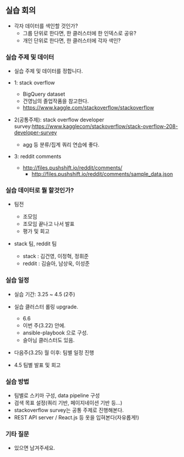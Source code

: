 ## 실습 회의 
- 각자 데이터를 색인할 것인가? 
    - 그룹 단위로 한다면, 한 클러스터에 한 인덱스로 공유?
    - 개인 단위로 한다면, 한 클러스터에 각자 색인? 


### 실습 주제 및 데이터
- 실습 주제 및 데이터를 정합니다.
- 1: stack overflow
    - BigQuery dataset
    - 건영님의 졸업작품을 참고한다. 
    - https://www.kaggle.com/stackoverflow/stackoverflow

- 2(공통주제): stack overflow developer survey:https://www.kagglecom/stackoverflow/stack-overflow-208-developer-survey
    - agg 등 분류/집계 쿼리 연습에 좋다. 


- 3: reddit comments
    - http://files.pushshift.io/reddit/comments/
        - http://files.pushshift.io/reddit/comments/sample_data.json


### 실습 데이터로 뭘 할것인가? 
- 팀전
    - 조모임 
    - 조모임 끝나고 나서 발표
    - 평가 및 회고 

- stack 팀, reddit 팀
    - stack : 김건영, 이정혁, 정휘준
    - reddit : 김슬아, 남상욱, 이성준

### 실습 일정 
- 실습 기간: 3.25 ~ 4.5 (2주)
- 실습 클러스터 롤링 upgrade. 
    - 6.6
    - 이번 주(3.22) 안에. 
    - ansible-playbook 으로 구성. 
    - 슬아님 클러스터도 있음. 

- 다음주(3.25) 월 이후: 팀별 일정 진행
- 4.5 팀별 발표 및 회고 


### 실습 방법 
- 팀별로 스키마 구성, data pipeline 구성
- 검색 목표 설정(쿼리 기반, 페이지네이션 기반 등...)
- stackoverflow survey는 공통 주제로 진행해본다. 
- REST API server / React.js 등 옷을 입혀본다(자유롭게!)

### 기타 질문
- 있으면 남겨주세요. 